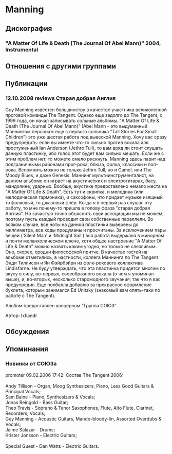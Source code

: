# Manning



## Дискография

### "A Matter Of Life & Death (The Journal Of Abel Mann)" 2004, Instrumental




## Отношения с другими группами


## Публикации

### 12.10.2008 reviews Старая добрая Англия

<P>Guy Manning известен большинству в качестве участника великолепной проговой команды The Tangent. Однако еще задолго до The Tangent, с 1999 года,&nbsp;он начал записывать сольные альбомы. "A Matter Of Life & Death (The Journal Of Abel Mann)" (Abel Mann - это выдуманный Маннингом персонаж еще с первого сольника "Tall Stories For Small Children")&nbsp;это уже шестая работа под вывеской Manning. Хочу вас сразу предупредить: если вы имеете что-то сильно против вокала аля простуженный Ian Anderson (Jethro Tull), то вам вряд ли стоит слушать данную пластинку, ибо голос этот будет вам сильно мешать. Если же с этим проблем нет, то можете смело рискнуть. Manning здесь парит над подграничными районами прог-рока, блюза, фолка, классики&nbsp;и поп-рока. Вспомнить можно не только Jethro Tull, но и&nbsp;Camel, или The Moody Blues, и даже Genesis. Маннинг мультиинструменталист, на данном альбоме он играет на акустических и электрогитарах, басу, мандолине, ударных. Вообще, акустике предоставлено немало места на "A Matter Of Life & Death". Есть тут и скрипка, и мелодика (или мелодическая гармоника), и саксофоны, что придает музыке изящный то фолковый, то джазовый&nbsp;флёр. Когда я в первый раз слушал эту работу, то мне почему-то пришла в голову фраза "старая добрая Англия". Но зачастую точно объяснить свои ассоциации мы не можем, поэтому пусть каждый проводит свои собственные параллели. Во всяком случае, все ноты на данной пластинки выверены до миллиметра, все ходы продуманы и просчитаны. За исключением пары вещей ('Silent Man' и 'Midnight Sail') вся работа выдержана в минорном и почти меланхолическом ключе,&nbsp;хотя общее настроение "A Matter Of Life & Death" можно назвать каким угодно, но только не слезливым. Оно, скорее, сродни философской притче. В качестве гостей на альбоме отметились, в частности, коллега Маннинга по The Tangent Энди Тиллисон и Ян Фэйрбэйрн из фолк-рокового коллектива Lindisfarne. Не буду утверждать, что эта пластинка придется многим по вкусу в силу, во-первых, своеобразного вокала (о чем я упоминал выше), и, во-вторых, несколько старомодного звучания; так что я вас предупредил. Еще полбалла добавлю за прекрасное оформление буклета, которым занимался Ed Unitsky (знакомый вам опять-таки по работе с The Tangent).</P>
<P>Альбом предоставлен концерном "Группа СОЮЗ"</P>
Автор: Ixtiandr


## Обсуждения


## Упоминания

### Новинки от СОЮЗа

promoter 09.02.2006 17:42:
Cостав The Tangent 2006:<BR><BR>Andy Tillison - Organ, Moog Synthesizers, Piano, Less Good Guitars & Principal Vocals;<BR>Sam Baine - Piano, Synthesizers & Vocals;<BR>Jonas Reingold - Bass Guitar;<BR>Theo Travis - Soprano & Tenor Saxophones, Flute, Alto Flute, Clarinet, Recorders, Vocals;<BR>Guy Manning - Acoustic Guitars, Mando-bloody-lin, Assorted Overdubs & Vocals;<BR>Jaime Salazar - Drums;<BR>Krister Jonsson - Electric Guitars;<BR><BR>Special Guest - Dan Watts - Electric Guitars.

